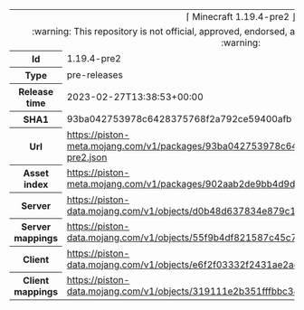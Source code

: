 <html><table>
<tr><td colspan="2" align="center"><img width="0" height="0"><br/>⌈ Minecraft 1.19.4-pre2 ⌋<br/><img width="0" height="0"></td></tr>
<tr><td colspan="2" align="center"><img width="0" height="0"><br/>
:warning: This repository is not official, approved, endorsed, associated or connected with Mojang :warning:
<br/><img width="0" height="0"></td></tr>
<tr><th>Id</th><td>1.19.4-pre2</td></tr>
<tr><th>Type</th><td>pre-releases</td></tr>
<tr><th>Release time</th><td>2023-02-27T13:38:53+00:00</td></tr>
<tr><th>SHA1</th><td>93ba042753978c6428375768f2a792ce59400afb</td></tr>
<tr><th>Url</th><td><a href="https://piston-meta.mojang.com/v1/packages/93ba042753978c6428375768f2a792ce59400afb/1.19.4-pre2.json">https://piston-meta.mojang.com/v1/packages/93ba042753978c6428375768f2a792ce59400afb/1.19.4-pre2.json</a></td></tr>
<tr><th>Asset index</th><td><a href="https://piston-meta.mojang.com/v1/packages/902aab2de9bb4d9d5e69e83c3abd8d27a1a644a8/3.json">https://piston-meta.mojang.com/v1/packages/902aab2de9bb4d9d5e69e83c3abd8d27a1a644a8/3.json</a></td></tr>
<tr><th>Server</th><td><a href="https://piston-data.mojang.com/v1/objects/d0b48d637834e879c16de26ffc11226d2d8e6772/server.jar">https://piston-data.mojang.com/v1/objects/d0b48d637834e879c16de26ffc11226d2d8e6772/server.jar</a></td></tr>
<tr><th>Server mappings</th><td><a href="https://piston-data.mojang.com/v1/objects/55f9b4df821587c45c719a0efb414052928a5e13/server.txt">https://piston-data.mojang.com/v1/objects/55f9b4df821587c45c719a0efb414052928a5e13/server.txt</a></td></tr>
<tr><th>Client</th><td><a href="https://piston-data.mojang.com/v1/objects/e6f2f03332f2431ae2acf9a0ad3baaef4d6ea0a6/client.jar">https://piston-data.mojang.com/v1/objects/e6f2f03332f2431ae2acf9a0ad3baaef4d6ea0a6/client.jar</a></td></tr>
<tr><th>Client mappings</th><td><a href="https://piston-data.mojang.com/v1/objects/319111e2b351fffbbc34cf599c1ed14edbc4917d/client.txt">https://piston-data.mojang.com/v1/objects/319111e2b351fffbbc34cf599c1ed14edbc4917d/client.txt</a></td></tr>
</table></html>